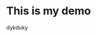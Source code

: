 <html>
    <head>
      <title>
        this is my first demo
      </title>
    </head>
    <body>
      <h1>This is my demo</h1>
        <p>dykduky</p>
    </body>
</html>
